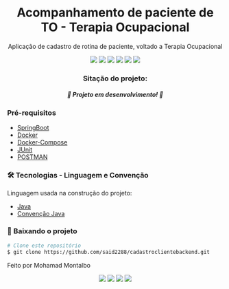 
<h1 align="center">Acompanhamento de paciente de TO - Terapia Ocupacional</h1>

<p align="center">Aplicação de cadastro de rotina de paciente, voltado a Terapia Ocupacional</p>

<div align="center">  
<img src="https://img.shields.io/badge/-SpringBoot-success"/>
<img src="https://img.shields.io/badge/-Java-informational"/>
<img src="https://img.shields.io/badge/-Docker-informational"/>
<img src="https://img.shields.io/badge/-Docker Compose-informational"/>
<img src="https://img.shields.io/badge/-JUnit-red"/>
<img src="https://img.shields.io/badge/License-MIT-blue"/>
</div>

<h3 align="center">Sitação do projeto:</h3>
<h5 align="center">🚀 Projeto em desenvolvimento! 🚀</h5>


### Pré-requisitos

- [SpringBoot](https://spring.io/projects/spring-boot)
- [Docker](https://docs.docker.com/engine/install/)
- [Docker-Compose](https://docs.docker.com/compose/install/)
- [JUnit](https://junit.org/junit5/docs/current/user-guide/)
- [POSTMAN](https://www.postman.com/)


### 🛠 Tecnologias - Linguagem e Convenção

Linguagem usada na construção do projeto:

- [Java](https://docs.oracle.com/javase/8/docs/)
- [Convenção Java](https://en.wikibooks.org/wiki/Java_Programming/Coding_conventions)
### 🎲 Baixando o projeto


```bash
# Clone este repositório
$ git clone https://github.com/said2288/cadastroclientebackend.git
```

Feito por Mohamad Montalbo

<div align="center"><img src="https://img.shields.io/badge/(19) 983999224-25D366?&style=for-the-badge&logo=whatsapp&logoColor=white"/>
<img src="https://img.shields.io/badge/Mohamad Montalbo-%230077B5.svg?&style=for-the-badge&logo=linkedin&logoColor=white"/>
<img src="https://img.shields.io/badge/montalbo005@gmail.com-D14836?&style=for-the-badge&logo=gmail&logoColor=white"/>
<img src="https://img.shields.io/badge/said2288@hotmail.com-0078D4?logo=microsoft-outlook&logoColor=white&style=for-the-badge"/>
</div>
